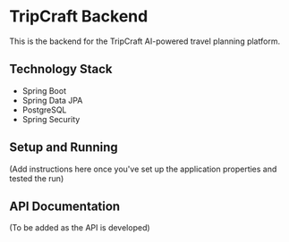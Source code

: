 # TripCraft Backend

This is the backend for the TripCraft AI-powered travel planning platform.

## Technology Stack
- Spring Boot
- Spring Data JPA
- PostgreSQL
- Spring Security

## Setup and Running
(Add instructions here once you've set up the application properties and tested the run)

## API Documentation
(To be added as the API is developed)